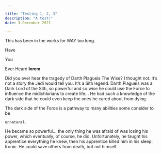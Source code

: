 ```yaml
---

title: "Testing 1, 2, 3"
description: "A test!"
date: 3 December 2021

---
```


This has been in the works for WAY too long.

Have

You

Ever
Heard
**lorem**

Did you ever hear the tragedy of Darth Plagueis The Wise? I thought not. It’s not a story the Jedi would tell you. 
It’s a Sith legend. Darth Plagueis was a Dark Lord of the Sith, so powerful and so wise he could use the Force to influence the midichlorians to create life… He had such a knowledge of the dark side that he could even keep the ones he cared about from dying. 

The dark side of the Force is a pathway to many abilities some consider to be 


```
unnatural. 
```


He became so powerful… the only thing he was afraid of was losing his power, which eventually, of course, he did. Unfortunately, he taught his apprentice everything he knew, then his apprentice killed him in his sleep. Ironic. He could save others from death, but not himself.